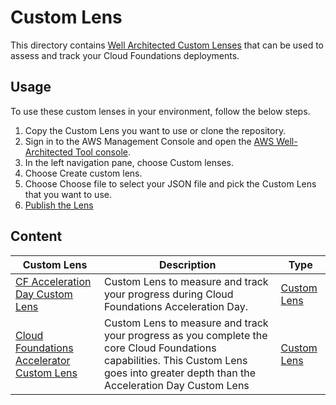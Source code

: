 # Custom Lens

This directory contains [Well Architected Custom Lenses](https://docs.aws.amazon.com/wellarchitected/latest/userguide/lenses-custom.html) that can be used to assess and track your Cloud Foundations deployments.

## Usage

To use these custom lenses in your environment, follow the below steps.

1. Copy the Custom Lens you want to use or clone the repository.
2. Sign in to the AWS Management Console and open the [AWS Well-Architected Tool console](https://console.aws.amazon.com/wellarchitected/).
3. In the left navigation pane, choose Custom lenses.
4. Choose Create custom lens.
5. Choose Choose file to select your JSON file and pick the Custom Lens that you want to use.
6. [Publish the Lens](https://docs.aws.amazon.com/wellarchitected/latest/userguide/lenses-publish.html)

## Content

| Custom Lens | Description | Type |
| --------------- | ----------- | ---- |
| [CF Acceleration Day Custom Lens](./cf-acceleration-day-custom-lens.json) |  Custom Lens to measure and track your progress during Cloud Foundations Acceleration Day. | [Custom Lens](https://docs.aws.amazon.com/wellarchitected/latest/userguide/lenses-custom.html) |
| [Cloud Foundations Accelerator Custom Lens](./cf-acceleration-day-custom-lens.json) |  Custom Lens to measure and track your progress as you complete the core Cloud Foundations capabilities. This Custom Lens goes into greater depth than the Acceleration Day Custom Lens | [Custom Lens](https://docs.aws.amazon.com/wellarchitected/latest/userguide/lenses-custom.html) |

